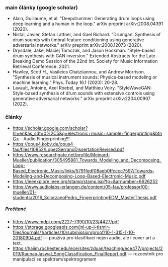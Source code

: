### main články (google scholar)
- Alain, Guillaume, et al. "Deepdrummer: Generating drum loops using deep learning and a human in the loop." arXiv preprint arXiv:2008.04391 (2020).
- Nistal, Javier, Stefan Lattner, and Gael Richard. "Drumgan: Synthesis of drum sounds with timbral feature conditioning using generative adversarial networks." arXiv preprint arXiv:2008.12073 (2020).
- Drysdale, Jake, Maciej Tomczak, and Jason Hockman. "Style-based drum synthesis with GAN inversion." Extended Abstracts for the Late-Breaking Demo Session of the 22nd Int. Society for Music Information Retrieval Conference. 2021.
- Hawley, Scott H., Vasileios Chatziiannou, and Andrew Morrison. "Synthesis of musical instrument sounds: Physics-based modeling or machine learning." Phys. Today 16.1 (2020): 20-28.
- Lavault, Antoine, Axel Roebel, and Matthieu Voiry. "StyleWaveGAN: Style-based synthesis of drum sounds with extensive controls using generative adversarial networks." arXiv preprint arXiv:2204.00907 (2022).


### články
- https://scholar.google.com/scholar?hl=en&as_sdt=0%2C5&q=electronic+music+sample+fingerprinting&btnG= - Audio Fingerprinting!!!
- https://opus4.kobv.de/opus4-fau/files/10852/LopezSerranoDissertationRevised.pdf
- https://www.researchgate.net/profile/Meinard-Mueller/publication/305495881_Towards_Modeling_and_Decomposing_Loop-Based_Electronic_Music/links/5791fedf08aeb0ffcccc7597/Towards-Modeling-and-Decomposing-Loop-Based-Electronic-Music.pdf
- https://ieeexplore.ieee.org/stamp/stamp.jsp?tp=&arnumber=6626252
- https://www.audiolabs-erlangen.de/content/05-fau/professor/00-mueller/01-students/2016_SolorzanoPedro_FingerprintingEDM_MasterThesis.pdf

##### Prečítané
- https://www.mdpi.com/2227-7390/10/23/4427/pdf
- https://storage.googleapis.com/jnl-up-j-tismir-files/journals/1/articles/10/submission/proof/10-1-315-1-10-20180904.pdf — používá pro klasifikaci nejen audio, ale i cover art a text.
- https://hajim.rochester.edu/ece/sites/zduan/teaching/ece477/projects/2019/RaunaqJaswal_SongClassification_FinalReport.pdf — rozcestník pro manipulaci se spektrem/spektrogramem